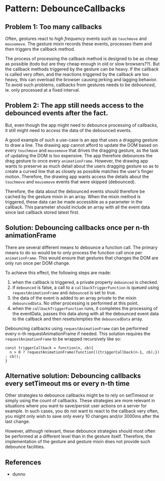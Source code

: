 # Pattern: DebounceCallbacks

## Problem 1: Too many callbacks

Often, gestures react to *high frequency* events such as `touchmove` and `mousemove`.
The gesture mixin records these events, processes them and then triggers the callback method.

The process of processing the callback method is designed to be as cheap as possible 
(todo but are they cheap enough in old or slow browsers??).
But the callback methods triggered by the gesture can be heavy.
If the callback is called very often, and the reactions triggered by the callback are too heavy,
this can overload the browser causing jerking and lagging behavior.
To avoid such problems, callbacks from gestures needs to be *debounced*,
ie. only processed at a fixed interval.

## Problem 2: The app still needs access to the debounced events after the fact.

But, even though the app might need to debounce processing of callbacks,
it still might need to access the data of the debounced events.

A good example of such a use-case is an app that uses a dragging gesture to draw a line.
The drawing app cannot afford to update the DOM based on every `touchmove` and `mousemove`
that drives the dragging gesture, as the task of updating the DOM is too expensive. 
The app therefore debounces the drag gesture to once every `animationFrame`.
However, the drawing app wants to preserve as much detail about the users dragging gesture so
as to create a curved line that as closely as possible matches the user's finger motion.
Therefore, the drawing app wants access the details about the `touchmove` and `mousemove`
events that were skipped (debounced).

Therefore, the data about the debounced events should therefore be cached by the gesture mixin in an array.
When the mixin method is triggered, these data can be made accessible as a parameter in the callback.
This parameter should include an array with all the event data since last callback
stored latest first.

## Solution: Debouncing callbacks once per n-th animationFrame

There are several different means to debounce a function call.
The primary means to do so would be to only process the function call once per `animationFrame`.
This would ensure that gestures that changes the DOM are only run once per DOM change.

To achieve this effect, the following steps are made:
1. when the callback is triggered, a private property `debounced` is checked.
2. if `debounced` is false, a call to a `callbackTriggerFunction` is queued
using `requestAnimationFrame` and `debounced` is set to true.
3. the data of the event is added to an array private to the mixin `debouncedData`.
No other processing is performed at this point.
4. when the `callbackTriggerFunction` runs, 
it completes the processing of the eventData, passes this data along with all the debounced event data to the callback
and then resets/empties the `debouncedData` array.

Debouncing callbacks using `requestAnimationFrame` can be performed every n-th requestAnimationFrame if needed.
This solution requires the `requestAnimationFrame` to be wrapped recursively like so:

```
const triggerCallback = function(n, cb){
  n > 0 ? requestAnimationFrame(function(){triggerCallback(n-1, cb);}) : cb();
}
```

## Alternative solution: Debouncing callbacks every setTimeout ms or every n-th time

Other strategies to debounce callbacks might be to rely on setTimeout or simply using the count of callbacks.
These strategies are more relevant in situations where you want to save/persist user actions on a server for example.
In such cases, you do not want to react to the callback very often, you might only wish to save only every 
10 changes and/or 3000ms after the last change.

However, although relevant, these debounce strategies should most often be performed at a different
level than in the gesture itself.
Therefore, the implementation of the gesture and gesture mixin does not provide such debounce facilities.

## References
 * dunno